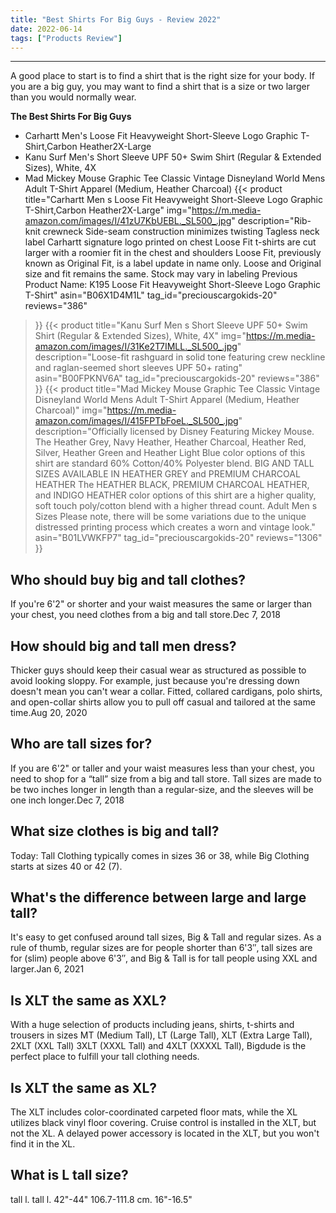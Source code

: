 ```yaml
---
title: "Best Shirts For Big Guys - Review 2022"
date: 2022-06-14
tags: ["Products Review"]
---
```


---


A good place to start is to find a shirt that is the right size for your body. If you are a big guy, you may want to find a shirt that is a size or two larger than you would normally wear.

**The Best Shirts For Big Guys**
* Carhartt Men's Loose Fit Heavyweight Short-Sleeve Logo Graphic T-Shirt,Carbon Heather2X-Large
* Kanu Surf Men's Short Sleeve UPF 50+ Swim Shirt (Regular & Extended Sizes), White, 4X
* Mad Mickey Mouse Graphic Tee Classic Vintage Disneyland World Mens Adult T-Shirt Apparel (Medium, Heather Charcoal)
{{< product 
title="Carhartt Men s Loose Fit Heavyweight Short-Sleeve Logo Graphic T-Shirt,Carbon Heather2X-Large"
img="https://m.media-amazon.com/images/I/41zU7KbUEBL._SL500_.jpg"
description="Rib-knit crewneck Side-seam construction minimizes twisting Tagless neck label Carhartt signature logo printed on chest Loose Fit t-shirts are cut larger with a roomier fit in the chest and shoulders Loose Fit, previously known as Original Fit, is a label update in name only. Loose and Original size and fit remains the same. Stock may vary in labeling Previous Product Name: K195 Loose Fit Heavyweight Short-Sleeve Logo Graphic T-Shirt"
asin="B06X1D4M1L"
tag_id="preciouscargokids-20"
reviews="386"
>}} 
{{< product 
title="Kanu Surf Men s Short Sleeve UPF 50+ Swim Shirt (Regular & Extended Sizes), White, 4X"
img="https://m.media-amazon.com/images/I/31Ke2T7IMLL._SL500_.jpg"
description="Loose-fit rashguard in solid tone featuring crew neckline and raglan-seemed short sleeves UPF 50+ rating"
asin="B00FPKNV6A"
tag_id="preciouscargokids-20"
reviews="386"
>}} 
{{< product 
title="Mad Mickey Mouse Graphic Tee Classic Vintage Disneyland World Mens Adult T-Shirt Apparel (Medium, Heather Charcoal)"
img="https://m.media-amazon.com/images/I/415FPTbFoeL._SL500_.jpg"
description="Officially licensed by Disney Featuring Mickey Mouse. The Heather Grey, Navy Heather, Heather Charcoal, Heather Red, Silver, Heather Green and Heather Light Blue color options of this shirt are standard 60% Cotton/40% Polyester blend. BIG AND TALL SIZES AVAILABLE IN HEATHER GREY and PREMIUM CHARCOAL HEATHER The HEATHER BLACK, PREMIUM CHARCOAL HEATHER, and INDIGO HEATHER color options of this shirt are a higher quality, soft touch poly/cotton blend with a higher thread count. Adult Men s Sizes Please note, there will be some variations due to the unique distressed printing process which creates a worn and vintage look."
asin="B01LVWKFP7"
tag_id="preciouscargokids-20"
reviews="1306"
>}} 
## Who should buy big and tall clothes?
If you're 6'2" or shorter and your waist measures the same or larger than your chest, you need clothes from a big and tall store.Dec 7, 2018

## How should big and tall men dress?
Thicker guys should keep their casual wear as structured as possible to avoid looking sloppy. For example, just because you're dressing down doesn't mean you can't wear a collar. Fitted, collared cardigans, polo shirts, and open-collar shirts allow you to pull off casual and tailored at the same time.Aug 20, 2020

## Who are tall sizes for?
If you are 6'2" or taller and your waist measures less than your chest, you need to shop for a “tall” size from a big and tall store. Tall sizes are made to be two inches longer in length than a regular-size, and the sleeves will be one inch longer.Dec 7, 2018

## What size clothes is big and tall?
Today: Tall Clothing typically comes in sizes 36 or 38, while Big Clothing starts at sizes 40 or 42 (7).

## What's the difference between large and large tall?
It's easy to get confused around tall sizes, Big & Tall and regular sizes. As a rule of thumb, regular sizes are for people shorter than 6'3″, tall sizes are for (slim) people above 6'3″, and Big & Tall is for tall people using XXL and larger.Jan 6, 2021

## Is XLT the same as XXL?
With a huge selection of products including jeans, shirts, t-shirts and trousers in sizes MT (Medium Tall), LT (Large Tall), XLT (Extra Large Tall), 2XLT (XXL Tall) 3XLT (XXXL Tall) and 4XLT (XXXXL Tall), Bigdude is the perfect place to fulfill your tall clothing needs.

## Is XLT the same as XL?
The XLT includes color-coordinated carpeted floor mats, while the XL utilizes black vinyl floor covering. Cruise control is installed in the XLT, but not the XL. A delayed power accessory is located in the XLT, but you won't find it in the XL.

## What is L tall size?
tall l. tall l. 42"-44" 106.7-111.8 cm. 16"-16.5"

